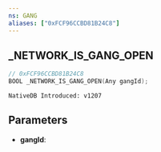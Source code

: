 ```yaml
---
ns: GANG
aliases: ["0xFCF96CCBD81B24C8"]
---
```

## _NETWORK_IS_GANG_OPEN

```c
// 0xFCF96CCBD81B24C8
BOOL _NETWORK_IS_GANG_OPEN(Any gangId);
```

```
NativeDB Introduced: v1207
```

## Parameters
* **gangId**:
